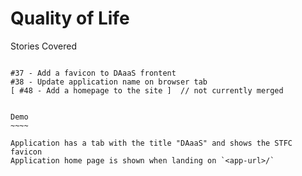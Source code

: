 Quality of Life
===============

Stories Covered
~~~~~~~~~~~~~~~

#37 - Add a favicon to DAaaS frontent
#38 - Update application name on browser tab
[ #48 - Add a homepage to the site ]  // not currently merged


Demo
~~~~

Application has a tab with the title "DAaaS" and shows the STFC favicon
Application home page is shown when landing on `<app-url>/`